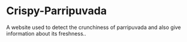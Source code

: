 # Crispy-Parripuvada
A website used to detect the crunchiness of parripuvada and also give information about its freshness..
